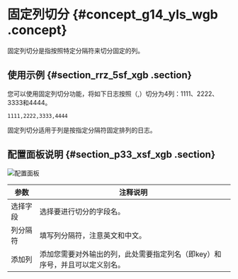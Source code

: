 # 固定列切分 {#concept_g14_yls_wgb .concept}

固定列切分是指按照特定分隔符来切分固定的列。

## 使用示例 {#section_rrz_5sf_xgb .section}

您可以使用固定列切分功能，将如下日志按照（,）切分为4列：1111、2222、3333和4444。

``` {#codeblock_6tk_a1j_oh4}
1111,2222,3333,4444
```

固定列切分适用于列是按指定分隔符固定排列的日志。

## 配置面板说明 {#section_p33_xsf_xgb .section}

![配置面板](http://static-aliyun-doc.oss-cn-hangzhou.aliyuncs.com/assets/img/130392/156888043339590_zh-CN.png)

|参数|注释说明|
|--|----|
|选择字段|选择要进行切分的字段名。|
|列分隔符|填写列分隔符，注意英文和中文。|
|添加列|添加您需要对外输出的列，此处需要指定列名（即key）和序号，并且可以定义别名。|


